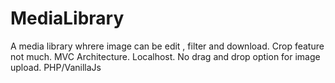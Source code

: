 # MediaLibrary
A media library whrere image can be edit , filter and download.
Crop feature not much.
MVC Architecture.
Localhost. 
No drag and drop option for image upload.
PHP/VanillaJs
 
